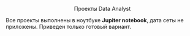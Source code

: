 <p align="center"> Проекты Data Analyst </p align="center">


Все проекты выполнены в ноутбуке **Jupiter notebook**, дата сеты не приложены. 
Приведен только готовый вариант.
